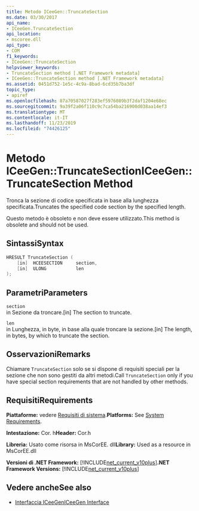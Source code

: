 ```yaml
---
title: Metodo ICeeGen::TruncateSection
ms.date: 03/30/2017
api_name:
- ICeeGen.TruncateSection
api_location:
- mscoree.dll
api_type:
- COM
f1_keywords:
- ICeeGen::TruncateSection
helpviewer_keywords:
- TruncateSection method [.NET Framework metadata]
- ICeeGen::TruncateSection method [.NET Framework metadata]
ms.assetid: 0451d752-1e5c-4c9a-8bad-6cd35b7ba3df
topic_type:
- apiref
ms.openlocfilehash: 87a70587027f283ef5976089b3f2daf1204e68ec
ms.sourcegitcommit: 9a39f2a06f110c9c7ca54ba216900d038aa14ef3
ms.translationtype: MT
ms.contentlocale: it-IT
ms.lasthandoff: 11/23/2019
ms.locfileid: "74426125"
---
```

# <a name="iceegentruncatesection-method"></a><span data-ttu-id="5ba3a-102">Metodo ICeeGen::TruncateSection</span><span class="sxs-lookup"><span data-stu-id="5ba3a-102">ICeeGen::TruncateSection Method</span></span>
<span data-ttu-id="5ba3a-103">Tronca la sezione di codice specificata in base alla lunghezza specificata.</span><span class="sxs-lookup"><span data-stu-id="5ba3a-103">Truncates the specified code section by the specified length.</span></span>  
  
 <span data-ttu-id="5ba3a-104">Questo metodo è obsoleto e non deve essere utilizzato.</span><span class="sxs-lookup"><span data-stu-id="5ba3a-104">This method is obsolete and should not be used.</span></span>  
  
## <a name="syntax"></a><span data-ttu-id="5ba3a-105">Sintassi</span><span class="sxs-lookup"><span data-stu-id="5ba3a-105">Syntax</span></span>  
  
```cpp  
HRESULT TruncateSection (  
    [in]  HCEESECTION     section,  
    [in]  ULONG           len  
);  
```  
  
## <a name="parameters"></a><span data-ttu-id="5ba3a-106">Parametri</span><span class="sxs-lookup"><span data-stu-id="5ba3a-106">Parameters</span></span>  
 `section`  
 <span data-ttu-id="5ba3a-107">in Sezione da troncare.</span><span class="sxs-lookup"><span data-stu-id="5ba3a-107">[in] The section to truncate.</span></span>  
  
 `len`  
 <span data-ttu-id="5ba3a-108">in Lunghezza, in byte, in base alla quale troncare la sezione.</span><span class="sxs-lookup"><span data-stu-id="5ba3a-108">[in] The length, in bytes, by which to truncate the section.</span></span>  
  
## <a name="remarks"></a><span data-ttu-id="5ba3a-109">Osservazioni</span><span class="sxs-lookup"><span data-stu-id="5ba3a-109">Remarks</span></span>  
 <span data-ttu-id="5ba3a-110">Chiamare `TruncateSection` solo se si dispone di requisiti speciali per la sezione che non sono gestiti da altri metodi.</span><span class="sxs-lookup"><span data-stu-id="5ba3a-110">Call `TruncateSection` only if you have special section requirements that are not handled by other methods.</span></span>  
  
## <a name="requirements"></a><span data-ttu-id="5ba3a-111">Requisiti</span><span class="sxs-lookup"><span data-stu-id="5ba3a-111">Requirements</span></span>  
 <span data-ttu-id="5ba3a-112">**Piattaforme:** vedere [Requisiti di sistema](../../../../docs/framework/get-started/system-requirements.md).</span><span class="sxs-lookup"><span data-stu-id="5ba3a-112">**Platforms:** See [System Requirements](../../../../docs/framework/get-started/system-requirements.md).</span></span>  
  
 <span data-ttu-id="5ba3a-113">**Intestazione:** Cor. h</span><span class="sxs-lookup"><span data-stu-id="5ba3a-113">**Header:** Cor.h</span></span>  
  
 <span data-ttu-id="5ba3a-114">**Libreria:** Usato come risorsa in MsCorEE. dll</span><span class="sxs-lookup"><span data-stu-id="5ba3a-114">**Library:** Used as a resource in MsCorEE.dll</span></span>  
  
 <span data-ttu-id="5ba3a-115">**Versioni di .NET Framework:** [!INCLUDE[net_current_v10plus](../../../../includes/net-current-v10plus-md.md)]</span><span class="sxs-lookup"><span data-stu-id="5ba3a-115">**.NET Framework Versions:** [!INCLUDE[net_current_v10plus](../../../../includes/net-current-v10plus-md.md)]</span></span>  
  
## <a name="see-also"></a><span data-ttu-id="5ba3a-116">Vedere anche</span><span class="sxs-lookup"><span data-stu-id="5ba3a-116">See also</span></span>

- [<span data-ttu-id="5ba3a-117">Interfaccia ICeeGen</span><span class="sxs-lookup"><span data-stu-id="5ba3a-117">ICeeGen Interface</span></span>](../../../../docs/framework/unmanaged-api/metadata/iceegen-interface.md)
